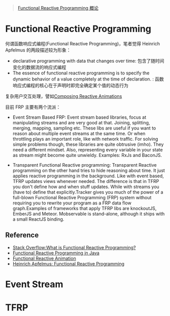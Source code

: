 > [Functional Reactive Programming 概论]()

# Functional Reactive Programming

何谓函数响应式编程(Functional Reactive Programming)，笔者觉得 Heinrich Apfelmus 的两段描述较为形象：

* declarative programming with data that changes over time: 包含了随时间变化的数据流的响应式编程
* The essence of functional reactive programming is to specify the dynamic behavior of a value completely at the time of declaration. : 函数响应式编程的核心在于声明时即完全确定某个值的动态行为

复杂用户交互处理，譬如[Composing Reactive Animations](http://conal.net/fran/tutorial.htm)

目前 FRP 主要有两个流派：

* Event Stream Based FRP: Event stream based libraries, focus at manipulating streams and are very good at that. Joining, splitting, merging, mapping, sampling etc. These libs are useful if you want to reason about multiple event streams at the same time. Or when throttling plays an important role, like with network traffic. For solving simple problems though, these libraries are quite obtrusive (imho). They need a different mindset. Also, representing every variable in your state as stream might become quite unwieldy. Examples: RxJs and BaconJS.

* Transparent Functional Reactive programming: Transparent Reactive programming on the other hand tries to hide reasoning about time. It just applies reactive programming in the background. Like with event based, TFRP updates views whenever needed. The difference is that in TFRP you don't define how and when stuff updates. While with streams you (have to) define that explicitly.Tracker gives you much of the power of a full-blown Functional Reactive Programming (FRP) system without requiring you to rewrite your program as a FRP data flow graph.Examples of frameworks that apply TFRP libs are knockoutJS, EmberJS and Meteor. Mobservable is stand-alone, although it ships with a small ReactJS binding.

## Reference

* [Stack Overflow:What is Functional Reactive Programming?](http://stackoverflow.com/questions/1028250/what-is-functional-reactive-programming)
* [Functional Reactive Programming in Java](https://realm.io/news/droidcon-gomez-functional-reactive-programming/)
* [Functional Reactive Animation](http://conal.net/papers/icfp97/)
* [Heinrich Apfelmus: Functional Reactive Programming](http://bobkonf.de/2016/apfelmus.html)

# Event Stream

# TFRP
